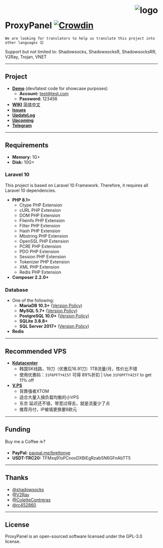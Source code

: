 # **ProxyPanel** [![Crowdin](https://badges.crowdin.net/proxypanel/localized.svg)](https://crowdin.com/project/proxypanel) <img src="https://avatars.githubusercontent.com/u/70075860?s=128" alt="logo" align="right" style="margin-top: -50px;"/>

`We are looking for translators to help us translate this project into other languages 😊`

Support but not limited to: Shadowsocks, ShadowsocksR, ShadowsocksRR, V2Ray, Trojan, VNET

---

## Project

- [**Demo**](https://proxypanel.ddo.jp) (dev/latest code for showcase purposes)
    - **Account:** test@test.com
    - **Password:** 123456
- [**WIKI**](https://proxypanel.gitbook.io/wiki/) [简体中文](https://proxypanel.gitbook.io/wiki/)
- [**Issues**](https://github.com/ZBrettonYe/ProxyPanel/issues)
- [**UpdateLog**](https://proxypanel.gitbook.io/wiki/updatelog)
- [**Upcoming**](https://github.com/ZBrettonYe/ProxyPanel/projects/2)
- [**Telegram**](https://t.me/+nW8AwsPPUsliYzg1)

---

## Requirements

- **Memory:** 1G+
- **Disk:** 10G+

### Laravel 10

This project is based on Laravel 10 Framework. Therefore, it requires all Laravel 10 dependencies.

- **PHP 8.1+**
  - Ctype PHP Extension
  - cURL PHP Extension
  - DOM PHP Extension
  - Fileinfo PHP Extension
  - Filter PHP Extension
  - Hash PHP Extension
  - Mbstring PHP Extension
  - OpenSSL PHP Extension
  - PCRE PHP Extension
  - PDO PHP Extension
  - Session PHP Extension
  - Tokenizer PHP Extension
  - XML PHP Extension
  - Redis PHP Extension
- **Composer 2.2.0+**

### Database

- One of the following:
  - **MariaDB 10.3+** ([Version Policy](https://mariadb.org/about/#maintenance-policy))
  - **MySQL 5.7+** ([Version Policy](https://en.wikipedia.org/wiki/MySQL#Release_history))
  - **PostgreSQL 10.0+** ([Version Policy](https://www.postgresql.org/support/versioning/))
  - **SQLite 3.8.8+**
  - **SQL Server 2017+** ([Version Policy](https://docs.microsoft.com/en-us/lifecycle/products/?products=sql-server))
- **Redis**

---

## Recommended VPS

- [**Kdatacenter**](https://www.kdatacenter.com/myportal/?affid=470)
    - 韩国SK线路，19刀（优惠后16.91刀）1TB流量/月，性价比不错
    - 使用优惠码：`31F6PFTY4I5T` 可得 89%折扣 | Use `31F6PFTY4I5T` to get 11% off
- [**V.PS**](https://vps.hosting/?affid=1138)
    - 背靠强者XTOM
    - 适合大量入搞负载均衡的小VPS
    - 东京 延迟还不错，带宽过得去，就是流量少了点
    - 推荐月付，IP被墙更换要8欧元

---

## Funding

Buy me a Coffee ☕?
- **PayPal:** [paypal.me/brettonye](https://www.paypal.com/paypalme/brettonye)
- **USDT-TRC20:** TFMxq91oPCnoxDXBiEgRzab5N6GFnAbTT5

---

## Thanks

- [@shadowsocks](https://github.com/shadowsocks)
- [@V2Ray](https://www.v2ray.com)
- [@ColetteContreras](https://github.com/ColetteContreras)
- [@rc452860](https://github.com/rc452860)

---

## License

ProxyPanel is an open-sourced software licensed under the GPL-3.0 license.
